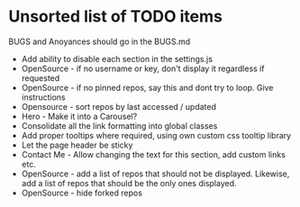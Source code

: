 # Unsorted list of TODO items

BUGS and Anoyances should go in the BUGS.md

- Add ability to disable each section in the settings.js
- OpenSource - if no username or key, don't display it regardless if requested
- OpenSource - if no pinned repos, say this and dont try to loop. Give
  instructions
- Opensource - sort repos by last accessed / updated
- Hero - Make it into a Carousel?
- Consolidate all the link formatting into global classes
- Add proper tooltips where required, using own custom css tooltip library
- Let the page header be sticky
- Contact Me - Allow changing the text for this section, add custom links etc.
- OpenSource - add a list of repos that should not be displayed. Likewise, add a
  list of repos that should be the only ones displayed.
- OpenSource - hide forked repos
